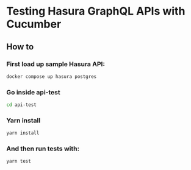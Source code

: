 # Testing Hasura GraphQL APIs with Cucumber

## How to

### First load up sample Hasura API:

```bash
docker compose up hasura postgres
```

### Go inside api-test

```bash
cd api-test
```

### Yarn install

```bash
yarn install
```

### And then run tests with:

```bash
yarn test
```
